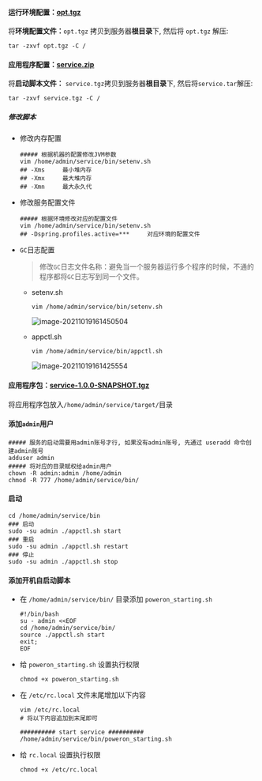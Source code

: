 #### 运行环境配置：[opt.tgz](https://typroa12138.oss-cn-hangzhou.aliyuncs.com/file/opt.tgz)

将**环境配置文件：**`opt.tgz` 拷贝到服务器**根目录**下, 然后将 `opt.tgz` 解压:

```shell
tar -zxvf opt.tgz -C /
```



#### 应用程序配置：[service.zip](https://typroa12138.oss-cn-hangzhou.aliyuncs.com/file/service.zip)

将**启动脚本文件：** `service.tgz`拷贝到服务器**根目录**下, 然后将`service.tar`解压:

```shell
tar -zxvf service.tgz -C /
```

##### 修改脚本

-   修改内存配置

    ```shell
    ##### 根据机器的配置修改JVM参数
    vim /home/admin/service/bin/setenv.sh
    ## -Xms		最小堆内存
    ## -Xmx		最大堆内存
    ## -Xmn		最大永久代
    ```

-   修改服务配置文件

    ```shell
    ##### 根据环境修改对应的配置文件
    vim /home/admin/service/bin/setenv.sh
    ## -Dspring.profiles.active=***		对应环境的配置文件
    ```

-   `GC`日志配置

    >   修改`GC`日志文件名称：避免当一个服务器运行多个程序的时候，不通的程序都将`GC`日志写到同一个文件。

    -   setenv.sh

        ```shell
        vim /home/admin/service/bin/setenv.sh
        ```

        ![image-20211019161450504](https://typroa12138.oss-cn-hangzhou.aliyuncs.com/image/2021/10/2021101916145050.png)

    -   appctl.sh

        ```shell
        vim /home/admin/service/bin/appctl.sh
        ```

        ![image-20211019161425554](https://typroa12138.oss-cn-hangzhou.aliyuncs.com/image/2021/10/2021101916142525.png)

#### 应用程序包：[service-1.0.0-SNAPSHOT.tgz](https://typroa12138.oss-cn-hangzhou.aliyuncs.com/file/service-1.0.0-SNAPSHOT.tgz)

将应用程序包放入`/home/admin/service/target/`目录



#### 添加`admin`用户

```shell
##### 服务的启动需要用admin账号才行, 如果没有admin账号, 先通过 useradd 命令创建admin账号
adduser admin
##### 将对应的目录赋权给admin用户
chown -R admin:admin /home/admin
chmod -R 777 /home/admin/service/bin/
```



#### 启动

```shell
cd /home/admin/service/bin
### 启动
sudo -su admin ./appctl.sh start
### 重启
sudo -su admin ./appctl.sh restart
### 停止
sudo -su admin ./appctl.sh stop
```



#### 添加开机自启动脚本

-   在 `/home/admin/service/bin/` 目录添加 `poweron_starting.sh`

    ```shell
    #!/bin/bash
    su - admin <<EOF
    cd /home/admin/service/bin/
    source ./appctl.sh start
    exit;
    EOF
    ```

-   给 `poweron_starting.sh` 设置执行权限

    ```shell
    chmod +x poweron_starting.sh
    ```

-   在 `/etc/rc.local` 文件末尾增加以下内容

    ```shell
    vim /etc/rc.local
    # 将以下内容追加到末尾即可
    
    ########## start service ##########
    /home/admin/service/bin/poweron_starting.sh
    ```

-   给 `rc.local` 设置执行权限

    ```shell
    chmod +x /etc/rc.local
    ```

    